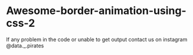 # Awesome-border-animation-using-css-2
If any problem in the code or unable to get output contact us on instagram @data._.pirates
